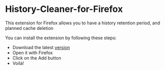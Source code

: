 # History-Cleaner-for-Firefox

This extension for Firefox allows you to have a history retention period, and planned cache deletion

You can install the extension by following these steps:
* Download the latest [version](versions)
* Open it with Firefox
* Click on the Add button
* Voilà!
